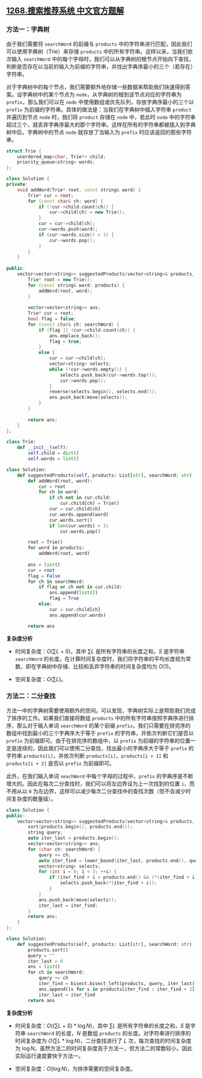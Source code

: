 ## [1268.搜索推荐系统 中文官方题解](https://leetcode.cn/problems/search-suggestions-system/solutions/100000/suo-tui-jian-xi-tong-by-leetcode-solution)
### 方法一：字典树

由于我们需要将 `searchWord` 的前缀与 `products` 中的字符串进行匹配，因此我们可以使用字典树（Trie）来存储 `products` 中的所有字符串。这样以来，当我们依次输入 `searchWord` 中的每个字母时，我们可以从字典树的根节点开始向下查找，判断是否存在以当前的输入为前缀的字符串，并找出字典序最小的三个（若存在）字符串。

对于字典树中的每个节点，我们需要额外地存储一些数据来帮助我们快速得到答案。设字典树中的某个节点为 `node`，从字典树的根到该节点对应的字符串为 `prefix`，那么我们可以在 `node` 中使用数组或优先队列，存放字典序最小的三个以 `prefix` 为前缀的字符串。具体的做法是：当我们在字典树中插入字符串 `product` 并遍历到节点 `node` 时，我们将 `product` 存储在 `node` 中，若此时 `node` 中的字符串超过三个，就丢弃字典序最大的那个字符串。这样在所有的字符串都被插入到字典树中后，字典树中的节点 `node` 就存放了当输入为 `prefix` 时应该返回的那些字符串。

```C++ [sol1]
struct Trie {
    unordered_map<char, Trie*> child;
    priority_queue<string> words;
};

class Solution {
private:
    void addWord(Trie* root, const string& word) {
        Trie* cur = root;
        for (const char& ch: word) {
            if (!cur->child.count(ch)) {
                cur->child[ch] = new Trie();
            }
            cur = cur->child[ch];
            cur->words.push(word);
            if (cur->words.size() > 3) {
                cur->words.pop();
            }
        }
    }
    
public:
    vector<vector<string>> suggestedProducts(vector<string>& products, string searchWord) {
        Trie* root = new Trie();
        for (const string& word: products) {
            addWord(root, word);
        }
        
        vector<vector<string>> ans;
        Trie* cur = root;
        bool flag = false;
        for (const char& ch: searchWord) {
            if (flag || !cur->child.count(ch)) {
                ans.emplace_back();
                flag = true;
            }
            else {
                cur = cur->child[ch];
                vector<string> selects;
                while (!cur->words.empty()) {
                    selects.push_back(cur->words.top());
                    cur->words.pop();
                }
                reverse(selects.begin(), selects.end());
                ans.push_back(move(selects));
            }
        }
        
        return ans;
    }
};
```

```Python [sol1]
class Trie:
    def __init__(self):
        self.child = dict()
        self.words = list()

class Solution:
    def suggestedProducts(self, products: List[str], searchWord: str) -> List[List[str]]:
        def addWord(root, word):
            cur = root
            for ch in word:
                if ch not in cur.child:
                    cur.child[ch] = Trie()
                cur = cur.child[ch]
                cur.words.append(word)
                cur.words.sort()
                if len(cur.words) > 3:
                    cur.words.pop()

        root = Trie()
        for word in products:
            addWord(root, word)
        
        ans = list()
        cur = root
        flag = False
        for ch in searchWord:
            if flag or ch not in cur.child:
                ans.append(list())
                flag = True
            else:
                cur = cur.child[ch]
                ans.append(cur.words)

        return ans
```

**复杂度分析**

- 时间复杂度：$O(\sum L + S)$，其中 $\sum L$ 是所有字符串的长度之和，$S$ 是字符串 `searchWord` 的长度。在计算时间复杂度时，我们将字符串的平均长度视为常数，即在字典树中存储、比较和丢弃字符串的时间复杂度均为 $O(1)$。

- 空间复杂度：$O(\sum L)$。

### 方法二：二分查找

方法一中的字典树需要使用额外的空间。可以发现，字典树实际上是帮助我们完成了排序的工作。如果我们直接将数组 `products` 中的所有字符串按照字典序进行排序，那么对于输入单词 `searchWord` 的某个前缀 `prefix`，我们只需要在排完序的数组中找到最小的三个字典序大于等于 `prefix` 的字符串，并依次判断它们是否以 `prefix` 为前缀即可。由于在排完序的数组中，以 `prefix` 为前缀的字符串的位置一定是连续的，因此我们可以使用二分查找，找出最小的字典序大于等于 `prefix` 的字符串 `products[i]`，并依次判断 `products[i]`，`products[i + 1]` 和 `products[i + 2]` 是否以 `prefix` 为前缀即可。

此外，在我们输入单词 `seachWord` 中每个字母的过程中，`prefix` 的字典序是不断增大的。因此在每次二分查找时，我们可以将左边界设为上一次找到的位置 `i`，而不用从以 `0` 为左边界，这样可以减少每次二分查找中的查找次数（但不会减少时间复杂度的数量级）。

```C++ [sol2]
class Solution {
public:
    vector<vector<string>> suggestedProducts(vector<string>& products, string searchWord) {
        sort(products.begin(), products.end());
        string query;
        auto iter_last = products.begin();
        vector<vector<string>> ans;
        for (char ch: searchWord) {
            query += ch;
            auto iter_find = lower_bound(iter_last, products.end(), query);
            vector<string> selects;
            for (int i = 0; i < 3; ++i) {
                if (iter_find + i < products.end() && (*(iter_find + i)).find(query) == 0) {
                    selects.push_back(*(iter_find + i));
                }
            }
            ans.push_back(move(selects));
            iter_last = iter_find;
        }
        return ans;
    }
};
```

```Python [sol2]
class Solution:
    def suggestedProducts(self, products: List[str], searchWord: str) -> List[List[str]]:
        products.sort()
        query = ""
        iter_last = 0
        ans = list()
        for ch in searchWord:
            query += ch
            iter_find = bisect.bisect_left(products, query, iter_last)
            ans.append([s for s in products[iter_find : iter_find + 3] if s.startswith(query)])
            iter_last = iter_find
        return ans
```

**复杂度分析**

- 时间复杂度：$O\big((\sum L + S) * \log N\big)$，其中 $\sum L$ 是所有字符串的长度之和，$S$ 是字符串 `searchWord` 的长度，$N$ 是数组 `products` 的长度。对字符串进行排序的时间复杂度为 $O(\sum L * \log N)$，二分查找进行了 $L$ 次，每次查找的时间复杂度为 $\log N$。虽然方法二的时间复杂度高于方法一，但方法二的常数较小，因此实际运行速度要快于方法一。

- 空间复杂度：$O(\log N)$，为排序需要的空间复杂度。